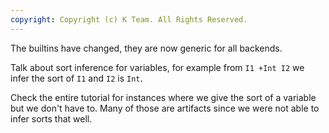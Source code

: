 ```yaml
---
copyright: Copyright (c) K Team. All Rights Reserved.
---
```


The builtins have changed, they are now generic for all backends.

Talk about sort inference for variables, for example from `I1 +Int I2`
we infer the sort of `I1` and `I2` is `Int`.

Check the entire tutorial for instances where we give the sort of a
variable but we don't have to.  Many of those are artifacts since we were
not able to infer sorts that well.

